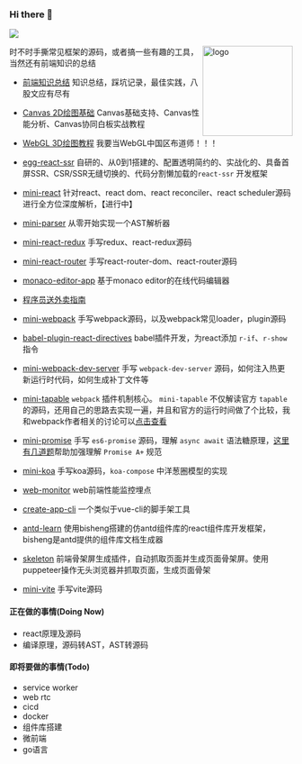 ### Hi there 👋

<p> 
  <img src="https://profile-counter.glitch.me/lizuncong/count.svg" />
</p>

<img src="https://github-readme-stats.vercel.app/api?username=lizuncong&show_icons=true" alt="logo" height="160" align="right" />

时不时手撕常见框架的源码，或者搞一些有趣的工具，当然还有前端知识的总结

- [前端知识总结](https://lizuncong.github.io/) 知识总结，踩坑记录，最佳实践，八股文应有尽有

- [Canvas 2D绘图基础](https://lizuncong.github.io/excalidraw-app/) Canvas基础支持、Canvas性能分析、Canvas协同白板实战教程

- [WebGL 3D绘图教程](https://github.com/lizuncong/easy-webgl) 我要当WebGL中国区布道师！！！

- [egg-react-ssr](https://github.com/lizuncong/egg-react-ssr) 自研的、从0到1搭建的、配置透明简约的、实战化的、具备首屏SSR、CSR/SSR无缝切换的、代码分割懒加载的`react-ssr` 开发框架

- [mini-react](https://github.com/lizuncong/mini-react) 针对react、react dom、react reconciler、react scheduler源码进行全方位深度解析，【进行中】

- [mini-parser](https://github.com/lizuncong/mini-parser) 从零开始实现一个AST解析器

- [mini-react-redux](https://github.com/lizuncong/mini-react-redux) 手写redux、react-redux源码

- [mini-react-router](https://github.com/lizuncong/mini-react-router) 手写react-router-dom、react-router源码

- [monaco-editor-app](https://github.com/lizuncong/monaco-editor-app) 基于monaco editor的在线代码编辑器

- [程序员送外卖指南](https://github.com/lizuncong/food_delivery_guide)

- [mini-webpack](https://github.com/lizuncong/mini-webpack) 手写webpack源码，以及webpack常见loader，plugin源码

- [babel-plugin-react-directives](https://github.com/lizuncong/babel-plugin-react-directives) babel插件开发，为react添加 `r-if`、`r-show` 指令

- [mini-webpack-dev-server](https://github.com/lizuncong/mini-webpack-dev-server) 手写 `webpack-dev-server` 源码，如何注入热更新运行时代码，如何生成补丁文件等

- [mini-tapable](https://github.com/lizuncong/mini-tapable) `webpack` 插件机制核心。 `mini-tapable` 不仅解读官方 `tapable` 的源码，还用自己的思路去实现一遍，并且和官方的运行时间做了个比较，我和webpack作者相关的讨论可以[点击查看](https://github.com/webpack/tapable/issues/162)

- [mini-promise](https://github.com/lizuncong/mini-promise) 手写 `es6-promise` 源码，理解 `async await` 语法糖原理，[这里有几道题](https://github.com/lizuncong/mini-promise/blob/master/06-es6-promise/mini-promise/promise%E7%BB%83%E4%B9%A0%E9%A2%98.md)帮助加强理解 `Promise A+` 规范

- [mini-koa](https://github.com/lizuncong/mini-koa) 手写koa源码，`koa-compose` 中洋葱圈模型的实现

- [web-monitor](https://github.com/lizuncong/web-monitor) web前端性能监控埋点

- [create-app-cli](https://github.com/lizuncong/create-app-cli) 一个类似于vue-cli的脚手架工具

- [antd-learn](https://github.com/lizuncong/antd-learn) 使用bisheng搭建的仿antd组件库的react组件库开发框架，bisheng是antd提供的组件库文档生成器

- [skeleton](https://github.com/lizuncong/skeleton) 前端骨架屏生成插件，自动抓取页面并生成页面骨架屏。使用puppeteer操作无头浏览器并抓取页面，生成页面骨架

- [mini-vite](https://github.com/lizuncong/mini-vite) 手写vite源码

#### 正在做的事情(Doing Now)
- react原理及源码
- 编译原理，源码转AST，AST转源码

#### 即将要做的事情(Todo)
- service worker 
- web rtc
- cicd
- docker
- 组件库搭建
- 微前端
- go语言
